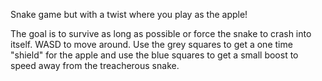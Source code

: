 Snake game but with a twist where you play as the apple!

The goal is to survive as long as possible or force the snake to crash into itself. WASD to move around. Use the grey squares to get a one time "shield" for the apple and use the blue squares to get a small boost to speed away from the treacherous snake.
 
